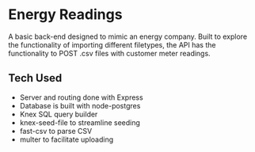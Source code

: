 # Energy Readings
A basic back-end designed to mimic an energy company. 
Built to explore the functionality of importing different filetypes, the API has the functionality to POST .csv files with customer meter readings.


## Tech Used

- Server and routing done with Express
- Database is built with node-postgres
- Knex SQL query builder
- knex-seed-file to streamline seeding
- fast-csv to parse CSV
- multer to facilitate uploading

